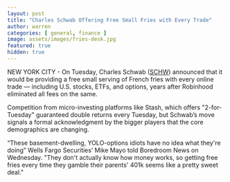 ```yaml
---
layout: post
title: "Charles Schwab Offering Free Small Fries with Every Trade"
author: warren
categories: [ general, finance ]
image: assets/images/fries-desk.jpg
featured: true
hidden: true
---
```


NEW YORK CITY - On Tuesday, Charles Schwab ([SCHW](https://finance.yahoo.com/quote/SCHW/)) announced that it would be providing a free small serving of French fries with every online trade — including U.S. stocks, ETFs, and options, years after Robinhood eliminated all fees on the same.

Competition from micro-investing platforms like Stash, which offers "2-for-Tuesday" guaranteed double returns every Tuesday, but Schwab’s move signals a formal acknowledgment by the bigger players that the core demographics are changing.

“These basement-dwelling, YOLO-options idiots have no idea what they're doing” Wells Fargo Securities’ Mike Mayo told Boredroom News on Wednesday. "They don't actually know how money works, so getting free fries every time they gamble their parents' 401k seems like a pretty sweet deal." 